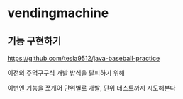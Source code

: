 # vendingmachine

## 기능 구현하기

https://github.com/tesla9512/java-baseball-practice

이전의 주먹구구식 개발 방식을 탈피하기 위해

이번엔 기능을 쪼개어 단위별로 개발, 단위 테스트까지 시도해본다
